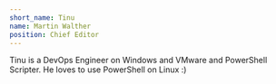 ```yaml
---
short_name: Tinu
name: Martin Walther
position: Chief Editor
---
```

Tinu is a DevOps Engineer on Windows and VMware and PowerShell Scripter. He loves to use PowerShell on Linux :)